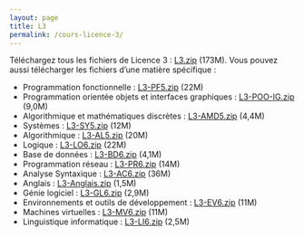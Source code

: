 ```yaml
---
layout: page
title: L3
permalink: /cours-licence-3/
---
```

Téléchargez tous les fichiers de Licence 3&nbsp;: <a class="filename" href="/archives/L3.zip">L3.zip</a> (173M).
Vous pouvez aussi télécharger les fichiers d’une matière
        spécifique&nbsp;:
* Programmation fonctionnelle&nbsp;: <a class="filename" href="/archives/L3-PF5.zip">L3-PF5.zip</a> (22M)
* Programmation orientée objets et interfaces graphiques&nbsp;: <a class="filename" href="/archives/L3-POO-IG.zip">L3-POO-IG.zip</a> (9,0M)
* Algorithmique et mathématiques discrètes&nbsp;: <a class="filename" href="/archives/L3-AMD5.zip">L3-AMD5.zip</a> (4,4M)
* Systèmes&nbsp;: <a class="filename" href="/archives/L3-SY5.zip">L3-SY5.zip</a> (12M)
* Algorithmique&nbsp;: <a class="filename" href="/archives/L3-AL5.zip">L3-AL5.zip</a> (20M)
* Logique&nbsp;: <a class="filename" href="/archives/L3-LO6.zip">L3-LO6.zip</a> (22M)
* Base de données&nbsp;: <a class="filename" href="/archives/L3-BD6.zip">L3-BD6.zip</a> (4,1M)
* Programmation réseau&nbsp;: <a class="filename" href="/archives/L3-PR6.zip">L3-PR6.zip</a> (14M)
* Analyse Syntaxique&nbsp;: <a class="filename" href="/archives/L3-AC6.zip">L3-AC6.zip</a> (36M)
* Anglais&nbsp;: <a class="filename" href="/archives/L3-Anglais.zip">L3-Anglais.zip</a> (1,5M)
* Génie logiciel&nbsp;: <a class="filename" href="/archives/L3-GL6.zip">L3-GL6.zip</a> (2,9M)
* Environnements et outils de développement&nbsp;: <a class="filename" href="/archives/L3-EV6.zip">L3-EV6.zip</a> (11M)
* Machines virtuelles&nbsp;: <a class="filename" href="/archives/L3-MV6.zip">L3-MV6.zip</a> (11M)
* Linguistique informatique&nbsp;: <a class="filename" href="/archives/L3-LI6.zip">L3-LI6.zip</a> (2,5M)
